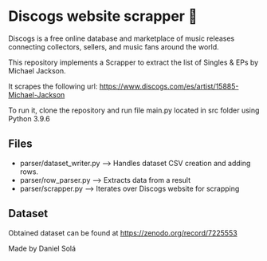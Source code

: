 # Discogs website scrapper 🎵

Discogs is a free online database and marketplace of music releases connecting collectors, sellers, and music fans around the world.

This repository implements a Scrapper to extract the list of Singles & EPs by Michael Jackson.

It scrapes the following url: https://www.discogs.com/es/artist/15885-Michael-Jackson

To run it, clone the repository and run file main.py located in src folder using Python 3.9.6

## Files

* parser/dataset_writer.py --> Handles dataset CSV creation and adding rows. 
* parser/row_parser.py     --> Extracts data from a result 
* parser/scrapper.py       --> Iterates over Discogs website for scrapping

## Dataset

Obtained dataset can be found at https://zenodo.org/record/7225553 

Made by Daniel Solá
